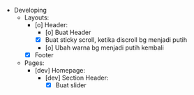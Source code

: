 - Developing
  - Layouts:
    - [o] Header:
      - [o] Buat Header
      - [x] Buat sticky scroll, ketika discroll bg menjadi putih
      - [o] Ubah warna bg menjadi putih kembali
    - [x] Footer

  - Pages:
    - [dev] Homepage:
      - [dev] Section Header:
        - [x] Buat slider
